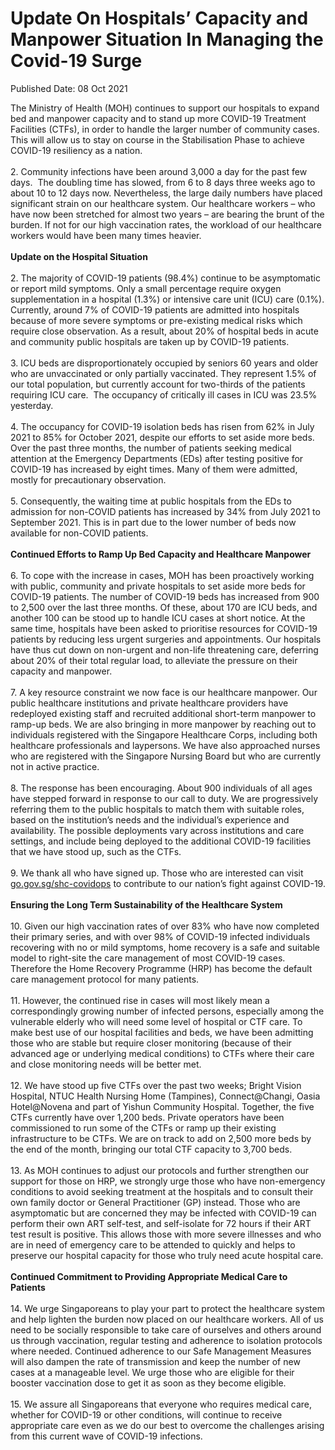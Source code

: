 <html>
    <meta http-equiv="Content-Type" content="text/html; charset=utf-8"/>
    <meta charset="utf-8"/>
    <title>Update On Hospitals’ Capacity and Manpower Situation In Managing the Covid-19 Surge</title>
    <body><h1>Update On Hospitals’ Capacity and Manpower Situation In Managing the Covid-19 Surge</h1>
    <p>Published Date: 08 Oct 2021</p> The Ministry of Health (MOH) continues to support our hospitals to expand bed and manpower capacity and to stand up more COVID-19 Treatment Facilities (CTFs), in order to handle the larger number of community cases. This will allow us to stay on course in the Stabilisation Phase to achieve COVID-19 resiliency as a nation.<br><br>2. Community infections have been around 3,000 a day for the past few days.&nbsp; The doubling time has slowed, from 6 to 8 days three weeks ago to about 10 to 12 days now. Nevertheless, the large daily numbers have placed significant strain on our healthcare system. Our healthcare workers – who have now been stretched for almost two years – are bearing the brunt of the burden. If not for our high vaccination rates, the workload of our healthcare workers would have been many times heavier.<br><br><strong>Update on the Hospital Situation</strong><br><br>2. The majority of COVID-19 patients (98.4%) continue to be asymptomatic or report mild symptoms. Only a small percentage require oxygen supplementation in a hospital (1.3%) or intensive care unit (ICU) care (0.1%). Currently, around 7% of COVID-19 patients are admitted into hospitals because of more severe symptoms or pre-existing medical risks which require close observation. As a result, about 20% of hospital beds in acute and community public hospitals are taken up by COVID-19 patients.<br><br>3. ICU beds are disproportionately occupied by seniors 60 years and older who are unvaccinated or only partially vaccinated. They represent 1.5% of our total population, but currently account for two-thirds of the patients requiring ICU care.&nbsp; The occupancy of critically ill cases in ICU was 23.5% yesterday.<br>&nbsp;<br>4. The occupancy for COVID-19 isolation beds has risen from 62% in July 2021 to 85% for October 2021, despite our efforts to set aside more beds. Over the past three months, the number of patients seeking medical attention at the Emergency Departments (EDs) after testing positive for COVID-19 has increased by eight times. Many of them were admitted, mostly for precautionary observation.<br><br>5. Consequently, the waiting time at public hospitals from the EDs to admission for non-COVID patients has increased by 34% from July 2021 to September 2021. This is in part due to the lower number of beds now available for non-COVID patients.<br><br><strong>Continued Efforts to Ramp Up Bed Capacity and Healthcare Manpower</strong><br><br>6. To cope with the increase in cases, MOH has been proactively working with public, community and private hospitals to set aside more beds for COVID-19 patients. The number of COVID-19 beds has increased from 900 to 2,500 over the last three months. Of these, about 170 are ICU beds, and another 100 can be stood up to handle ICU cases at short notice. At the same time, hospitals have been asked to prioritise resources for COVID-19 patients by reducing less urgent surgeries and appointments. Our hospitals have thus cut down on non-urgent and non-life threatening care, deferring about 20% of their total regular load, to alleviate the pressure on their capacity and manpower.<br><br>7. A key resource constraint we now face is our healthcare manpower. Our public healthcare institutions and private healthcare providers have redeployed existing staff and recruited additional short-term manpower to ramp-up beds. We are also bringing in more manpower by reaching out to individuals registered with the Singapore Healthcare Corps, including both healthcare professionals and laypersons. We have also approached nurses who are registered with the Singapore Nursing Board but who are currently not in active practice.<br><br>8. The response has been encouraging. About 900 individuals of all ages have stepped forward in response to our call to duty. We are progressively referring them to the public hospitals to match them with suitable roles, based on the institution’s needs and the individual’s experience and availability. The possible deployments vary across institutions and care settings, and include being deployed to the additional COVID-19 facilities that we have stood up, such as the CTFs.<br><br>9. We thank all who have signed up. Those who are interested can visit <a href="https://go.gov.sg/shc-covidops" title="" class="" target="">go.gov.sg/shc-covidops</a>&nbsp;to contribute to our nation’s fight against COVID-19.<br><br><strong>Ensuring the Long Term Sustainability of the Healthcare System</strong><br><br>10. Given our high vaccination rates of over 83% who have now completed their primary series, and with over 98% of COVID-19 infected individuals recovering with no or mild symptoms, home recovery is a safe and suitable model to right-site the care management of most COVID-19 cases. Therefore the Home Recovery Programme (HRP) has become the default care management protocol for many patients.<br><br>11. However, the continued rise in cases will most likely mean a correspondingly growing number of infected persons, especially among the vulnerable elderly who will need some level of hospital or CTF care. To make best use of our hospital facilities and beds, we have been admitting those who are stable but require closer monitoring (because of their advanced age or underlying medical conditions) to CTFs where their care and close monitoring needs will be better met.<br><br>12. We have stood up five CTFs over the past two weeks; Bright Vision Hospital, NTUC Health Nursing Home (Tampines), Connect@Changi, Oasia Hotel@Novena and part of Yishun Community Hospital. Together, the five CTFs currently have over 1,200 beds. Private operators have been commissioned to run some of the CTFs or ramp up their existing infrastructure to be CTFs. We are on track to add on 2,500 more beds by the end of the month, bringing our total CTF capacity to 3,700 beds.<br><br>13. As MOH continues to adjust our protocols and further strengthen our support for those on HRP, we strongly urge those who have non-emergency conditions to avoid seeking treatment at the hospitals and to consult their own family doctor or General Practitioner (GP) instead. Those who are asymptomatic but are concerned they may be infected with COVID-19 can perform their own ART self-test, and self-isolate for 72 hours if their ART test result is positive. This allows those with more severe illnesses and who are in need of emergency care to be attended to quickly and helps to preserve our hospital capacity for those who truly need acute hospital care.<br><strong><br>Continued Commitment to Providing Appropriate Medical Care to Patients&nbsp;</strong><br><br>14. We urge Singaporeans to play your part to protect the healthcare system and help lighten the burden now placed on our healthcare workers. All of us need to be socially responsible to take care of ourselves and others around us through vaccination, regular testing and adherence to isolation protocols where needed. Continued adherence to our Safe Management Measures will also dampen the rate of transmission and keep the number of new cases at a manageable level. We urge those who are eligible for their booster vaccination dose to get it as soon as they become eligible.<br><br>15. We assure all Singaporeans that everyone who requires medical care, whether for COVID-19 or other conditions, will continue to receive appropriate care even as we do our best to overcome the challenges arising from this current wave of COVID-19 infections.</body>
</html>